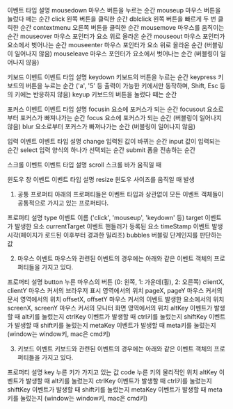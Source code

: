 
이벤트 타입	     설명
mousedown	    마우스 버튼을 누르는 순간
mouseup	        마우스 버튼을 눌렀다 떼는 순간
click	        왼쪽 버튼을 클릭한 순간
dblclick	    왼쪽 버튼을 빠르게 두 번 클릭한 순간
contextmenu	    오른쪽 버튼을 클릭한 순간
mousemove	    마우스를 움직이는 순간
mouseover	    마우스 포인터가 요소 위로 올라온 순간
mouseout	    마우스 포인터가 요소에서 벗어나는 순간
mouseenter	    마우스 포인터가 요소 위로 올라온 순간 (버블링이 일어나지 않음)
mouseleave	    마우스 포인터가 요소에서 벗어나는 순간 (버블링이 일어나지 않음)


키보드 이벤트
이벤트 타입	 설명
keydown 	키보드의 버튼을 누르는 순간
keypress	키보드의 버튼을 누르는 순간 ('a', '5' 등 출력이 가능한 키에서만 동작하며, Shift, Esc 등의 키에는 반응하지 않음)
keyup	    키보드의 버튼을 눌렀다 떼는 순간


포커스 이벤트
이벤트 타입	 설명
focusin	    요소에 포커스가 되는 순간
focusout	요소로부터 포커스가 빠져나가는 순간
focus	    요소에 포커스가 되는 순간 (버블링이 일어나지 않음)
blur	    요소로부터 포커스가 빠져나가는 순간 (버블링이 일어나지 않음)


입력 이벤트
이벤트 타입	 설명
change	    입력된 값이 바뀌는 순간
input	    값이 입력되는 순간
select	    입력 양식의 하나가 선택되는 순간
submit	    폼을 전송하는 순간


스크롤 이벤트
이벤트 타입	 설명
scroll	    스크롤 바가 움직일 때


윈도우 창 이벤트
이벤트 타입	 설명
resize	    윈도우 사이즈를 움직일 때 발생


1. 공통 프로퍼티
아래의 프로퍼티들은 이벤트 타입과 상관없이 모든 이벤트 객체들이 공통적으로 가지고 있는 프로퍼티다.

프로퍼티	     설명
type	        이벤트 이름 ('click', 'mouseup', 'keydown' 등)
target	        이벤트가 발생한 요소
currentTarget	이벤트 핸들러가 등록된 요소
timeStamp	    이벤트 발생 시각(페이지가 로드된 이후부터 경과한 밀리초)
bubbles	        버블링 단계인지를 판단하는 값


2. 마우스 이벤트
마우스와 관련된 이벤트의 경우에는 아래와 같은 이벤트 객체의 프로퍼티들을 가지고 있다.

프로퍼티	         설명
button	            누른 마우스의 버튼 (0: 왼쪽, 1: 가운데(휠), 2: 오른쪽)
clientX, clientY	마우스 커서의 브라우저 표시 영역에서의 위치
pageX, pageY	    마우스 커서의 문서 영역에서의 위치
offsetX, offsetY	마우스 커서의 이벤트 발생한 요소에서의 위치
screenX, screenY	마우스 커서의 모니터 화면 영역에서의 위치
altKey	            이벤트가 발생할 때 alt키를 눌렀는지
ctrlKey	            이벤트가 발생할 때 ctrl키를 눌렀는지
shiftKey	        이벤트가 발생할 때 shift키를 눌렀는지
metaKey	            이벤트가 발생할 때 meta키를 눌렀는지 (window는 window키, mac은 cmd키)

3. 키보드 이벤트
키보드와 관련된 이벤트의 경우에는 아래와 같은 이벤트 객체의 프로퍼티들을 가지고 있다.

프로퍼티	 설명
key	        누른 키가 가지고 있는 값
code	    누른 키의 물리적인 위치
altKey	    이벤트가 발생할 때 alt키를 눌렀는지
ctrlKey	    이벤트가 발생할 때 ctrl키를 눌렀는지
shiftKey	이벤트가 발생할 때 shift키를 눌렀는지
metaKey	    이벤트가 발생할 때 meta키를 눌렀는지 (window는 window키, mac은 cmd키)
